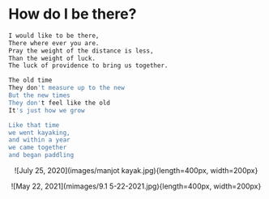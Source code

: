 # How do I be there?


```r
I would like to be there,
There where ever you are.
Pray the weight of the distance is less,
Than the weight of luck.
The luck of providence to bring us together.

The old time
They don't measure up to the new
But the new times
They don't feel like the old
It's just how we grow

Like that time 
we went kayaking,
and within a year 
we came together 
and began paddling 

```

<center>


![July 25, 2020](images/manjot kayak.jpg){length=400px, width=200px}


![May 22, 2021](mimages/9.1 5-22-2021.jpg){length=400px, width=200px}

</center>


